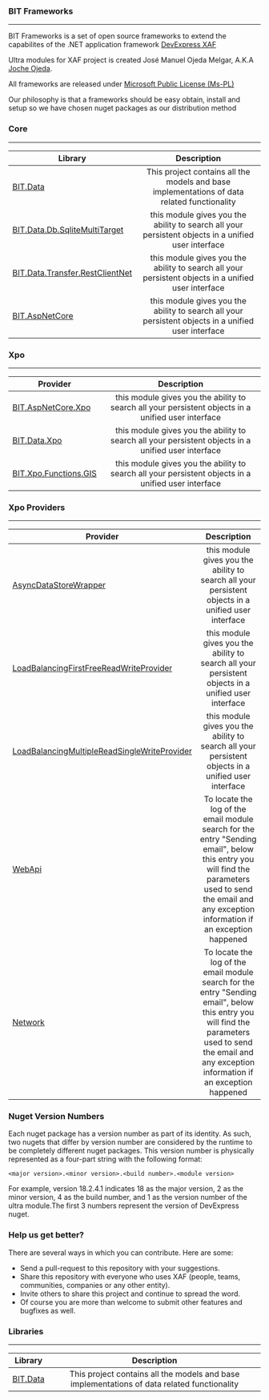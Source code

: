 ### BIT Frameworks
---

BIT Frameworks is a set of open source frameworks to extend the capabilites of the .NET application framework [DevExpress XAF](https://www.devexpress.com/products/net/application_framework/)

Ultra modules for XAF project is created José Manuel Ojeda Melgar, A.K.A [Joche Ojeda](https://www.jocheojeda.com).

All frameworks are released under [Microsoft Public License (Ms-PL)](https://opensource.org/licenses/MS-PL)

Our philosophy is that a frameworks should be easy obtain, install and setup so we have chosen nuget packages as our distribution method


### Core
---


| Library        | Description   |
| ------------- |:-------------:| 
|[BIT.Data](https://github.com/egarim/BitFrameWorks/tree/master/scr/Core/BIT.Data)      | This project contains all the models and base implementations of data related functionality|
|[BIT.Data.Db.SqliteMultiTarget](https://github.com/egarim/BitFrameWorks/tree/master/scr/Core/BIT.Db.SqliteMultiTarget)      | this module gives you the ability to search all your persistent objects in a unified user interface |
|[BIT.Data.Transfer.RestClientNet](https://github.com/egarim/BitFrameWorks/tree/master/scr/Core/BIT.Data.Transfer.RestClientNet)      | this module gives you the ability to search all your persistent objects in a unified user interface |
|[BIT.AspNetCore](https://github.com/egarim/BitFrameWorks/tree/master/scr/Core/BIT.AspNetCore)      | this module gives you the ability to search all your persistent objects in a unified user interface |


### Xpo
---


| Provider        | Description   |
| ------------- |:-------------:| 
|[BIT.AspNetCore.Xpo](https://github.com/egarim/Ultra/tree/master/Ultra.UniversalSearch)      | this module gives you the ability to search all your persistent objects in a unified user interface |
|[BIT.Data.Xpo](https://github.com/egarim/Ultra/tree/master/Ultra.UniversalSearch)      | this module gives you the ability to search all your persistent objects in a unified user interface |
|[BIT.Xpo.Functions.GIS](https://github.com/egarim/Ultra/tree/master/Ultra.UniversalSearch)      | this module gives you the ability to search all your persistent objects in a unified user interface |



### Xpo Providers
---


| Provider        | Description   |
| ------------- |:-------------:| 
|[AsyncDataStoreWrapper](https://github.com/egarim/Ultra/tree/master/Ultra.UniversalSearch)      | this module gives you the ability to search all your persistent objects in a unified user interface |
|[LoadBalancingFirstFreeReadWriteProvider](https://github.com/egarim/Ultra/tree/master/Ultra.UniversalSearch)      | this module gives you the ability to search all your persistent objects in a unified user interface |
|[LoadBalancingMultipleReadSingleWriteProvider](https://github.com/egarim/Ultra/tree/master/Ultra.UniversalSearch)      | this module gives you the ability to search all your persistent objects in a unified user interface |
|[WebApi](https://github.com/egarim/Ultra/tree/master/Ultra.Email)      | To locate the log of the email module search for the entry "Sending email", below this entry you will find the parameters used to send the email and any exception information if an exception happened |
|[Network](https://github.com/egarim/Ultra/tree/master/Ultra.Email)      | To locate the log of the email module search for the entry "Sending email", below this entry you will find the parameters used to send the email and any exception information if an exception happened |    
 


### Nuget Version Numbers


Each nuget package has a version number as part of its identity. As such, two nugets that differ by version number are considered by the runtime to be completely different nuget packages. This version number is physically represented as a four-part string with the following format:

```<language>
<major version>.<minor version>.<build number>.<module version>
```

For example, version 18.2.4.1 indicates 18 as the major version, 2 as the minor version, 4 as the build number, and 1 as the version number of the ultra module.The first 3 numbers
represent the version of DevExpress nuget.


### Help us get better?

There are several ways in which you can contribute. Here are some:

- Send a pull-request to this repository with your suggestions.
- Share this repository with everyone who uses XAF (people, teams, communities, companies or any other entity).
- Invite others to share this project and continue to spread the word.
- Of course you are more than welcome to submit other features and bugfixes as well.



### Libraries
---


| Library        | Description   |
| ------------- |:-------------:| 
|[BIT.Data](https://github.com/egarim/BitFrameWorks/tree/master/scr/Core/BIT.Data)      | This project contains all the models and base implementations of data related functionality|






